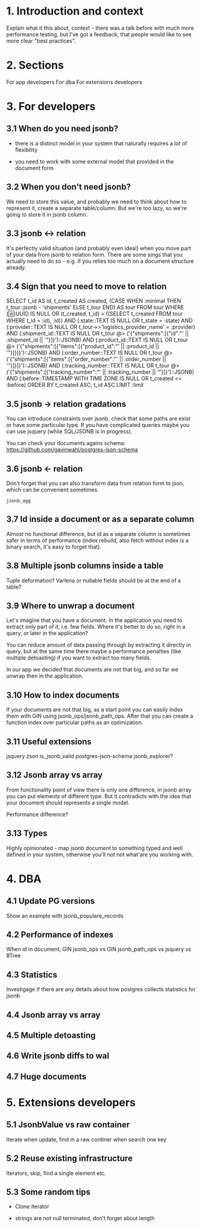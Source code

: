 # 1. Introduction and context

Explain what it this about, context - there was a talk before with much more
performance testing, but I've got a feedback, that people would like to see
more clear "best practices".

# 2. Sections

For app developers
For dba
For extensions developers

# 3. For developers

## 3.1 When do you need jsonb?

* there is a distinct model in your system that naturally requires a lot of
  flexibility

* you need to work with some external model that provided in the document form

## 3.2 When you don't need jsonb?

We need to store this value, and probably we need to think about how to
represent it, create a separate table/column. But we're too lazy, so we're
going to store it in jsonb column.

## 3.3 jsonb <-> relation

It's perfectly valid situation (and probably even ideal) when you move part of
your data from jsonb to relation form. There are some sings that you actually
need to do so - e.g. if you relies too much on a document structure already.

## 3.4 Sign that you need to move to relation

SELECT
    t_id AS id, t_created AS created,
    (CASE WHEN :minimal THEN t_tour::jsonb - 'shipments' ELSE t_tour END) AS tour
FROM tour
WHERE
    (:id::UUID IS NULL OR (t_created, t_id) > ((SELECT t_created FROM tour WHERE t_id = :id), :id))
    AND (:state::TEXT IS NULL OR t_state = :state)
    AND (:provider::TEXT IS NULL OR t_tour->>'logistics_provider_name' = :provider)
    AND (:shipment_id::TEXT IS NULL OR t_tour @> ('{"shipments":[{"id":"' || :shipment_id || '"}]}')::JSONB)
    AND (:product_id::TEXT IS NULL OR t_tour @> ('{"shipments":[{"items":[{"product_id":"' || :product_id || '"}]}]}')::JSONB)
    AND (:order_number::TEXT IS NULL OR t_tour @> ('{"shipments":[{"items":[{"order_number":"' || :order_number || '"}]}]}')::JSONB)
    AND (:tracking_number::TEXT IS NULL OR t_tour @> ('{"shipments":[{"tracking_number":"' || :tracking_number || '"}]}')::JSONB)
    AND (:before::TIMESTAMP WITH TIME ZONE IS NULL OR t_created <= :before)
ORDER BY t_created ASC, t_id ASC
LIMIT :limit

## 3.5 jsonb -> relation gradations

You can introduce constraints over jsonb, check that some paths are exist or
have some particular type. If you have complicated queries maybe you can use
jsquery (while SQL/JSONB is in progress).

You can check your documents agains schema:
https://github.com/gavinwahl/postgres-json-schema

## 3.6 jsonb <- relation

Don't forget that you can also transform data from relation form to json, which
can be convenient sometimes.

`jsonb_agg`

## 3.7 Id inside a document or as a separate column

Almost no functional difference, but id as a separate column is sometimes safer
in terms of performance (index rebuild, also fetch without index is a binary
search, it's easy to forget that).

## 3.8 Multiple jsonb columns inside a table

Tuple deformation? Varlena or nullable fields should be at the end of a table?

## 3.9 Where to unwrap a document

Let's imagine that you have a document. In the application you need to extract
only part of it, i.e. few fields. Where it's better to do so, right in a query,
or later in the application?

You can reduce amount of data passing through by extracting it directly in
query, but at the same time there maybe a performance penalties (like multiple
detoasting) if you want to extract too many fields.

In our app we decided that documents are not that big, and so far we unwrap
then in the application.

## 3.10 How to index documents

If your documents are not that big, as a start point you can easily index them
with GIN using jsonb_ops/jsonb_path_ops. After that you can create a function
index over particular paths as an optimization.

## 3.11 Useful extensions

jsquery
zson
is_jsonb_valid
postgres-json-schema
jsonb_explorer?

## 3.12 Jsonb array vs array

From functionality point of view there is only one difference, in jsonb array
you can put elements of different type. But it contradicts with the idea that
your document should represents a single model.

Performance difference?

## 3.13 Types

Highly opinionated - map jsonb document to something typed and well defined in
your system, otherwise you'll not not what'are you working with.

# 4. DBA

## 4.1 Update PG versions

Show an example with jsonb_populare_records

## 4.2 Performance of indexes

When id in document, GIN jsonb_ops vs GIN jsonb_path_ops vs jsquery vs BTree

## 4.3 Statistics

Investigage if there are any details about how postgres collects statistics for
jsonb

## 4.4 Jsonb array vs array

## 4.5 Multiple detoasting

## 4.6 Write jsonb diffs to wal

## 4.7 Huge documents

# 5. Extensions developers

## 5.1 JsonbValue vs raw container

Iterate when update, find in a raw continer when search one key

## 5.2 Reuse existing infrastructure

Iterators, skip, find a single element etc.

## 5.3 Some random tips

* Clone iterator

* strings are not null terminated, don't forget about length
